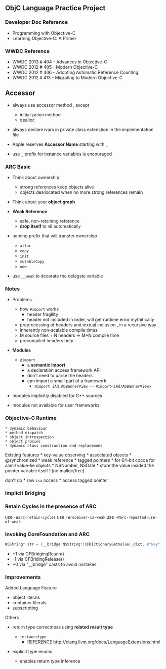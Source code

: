 ## ObjC Language Practice Project

### Developer Doc Reference

* Programming with Objective-C
* Learning Objective-C: A Primer

### WWDC Reference

* WWDC 2013 # 404 - Advances in Objective-C
* WWDC 2012 # 405 - Modern Objective-C
* WWDC 2012 # 406 - Adopting Automatic Reference Counting
* WWDC 2012 # 413 - Migrating to Modern Objective-C

## Accessor
* always use accessor method , except
    * initialization method
    * dealloc 
* always declare ivars in private class extenstion in the implementation file

* Apple reserves __Accessor Name__ starting with `_`
* use `_` prefix for instance variables is encouraged

### ARC Basic
* Think about ownership
    * strong references keep objects alive
    * objects deallocated when no more strong references remain
* Think about your __object graph__

* __Weak Reference__
    * safe, non-retaining reference
    * __drop itself__ to nil automatically 


* naming prefix that will transfer ownership
    * `alloc`
    * `copy`
    * `init`
    * `mutableCopy`
    * `new`

* use `__weak` to decorate the delegate variable 

### Notes 


* Problems
    * how  `#import` works
        * header fragility
        * header not included in order, will get runtime error mythitically 
    * preprocessing of headers and textual inclusion , in a recursive way
    * inherently non-scalable compile times 
    * M source files + N headers => M*N compile time 
    * precompiled headers help 

* __Modules__
    *  `@import`
        * a __semantic import__ 
        * a declaration access framework API 
        * don't need to parse the headers 
        * can import a small part of a framework
            * `@import iAd.ADBannerView` == `#import<iAd/ADBannerView>`

* modules implicitly disabled for C++ sources 
* modules not available for user frameworks 



### Objective-C Runtime 
    * dynamic behaviour 
    * method dispatch
    * object introspection
    * object proxies 
    * dynamic class construction and replacement 
    
Existing features
    * key-value observing 
    * associated objects 
    * @synchronized
    * weak reference
    * tagged pointers 
        * for 64-bit cocoa for samll value-lie objects
            * NSNumber, NSDate 
            * store the value insided the pointer variable itself ! (no malloc/free)

don't do 
    * raw `isa` access
    * access tagged pointer 

### Implicit Bridging 


### Retain Cycles in the presence of ARC

use `-Warc-retain-cycles`
use `-Wreceiver-is-weak`
use `-Warc-repeated-use-of-weak`

### Invoking CoreFoundation and ARC

```objective-c
NSString* str = (__bridge NSString*)CFDictionaryGetValue(_dict, @"key");
```
* +1 via CFBridgingRetain()
* -1 via CFBridingRelease()
* +0 via "__bridge" casts to avoid mistakes 


### Improvements 

Added Language Feature
* object literals
* container literals 
* subscripting 


Others 
* return type correctness using __related result type__
    * `instancetype`
        * REFERENCE http://clang.llvm.org/docs/LanguageExtensions.html

* explicit type enums 
    * enables return type inference 



